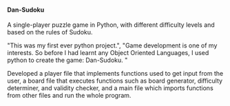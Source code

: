 #### Dan-Sudoku
A single-player puzzle game in Python, with different difficulty levels and based on the rules of Sudoku.

"This was my first ever python project.",
 "Game development is one of my interests. So before I had learnt any Object Oriented Languages, I used python to create the game: Dan-Sudoku. "
 
 Developed a player file  that implements functions used to get input from the user, a board file that  executes functions 
such as board generator, difficulty determiner, and validity checker, and a main file which imports functions from other files and run the whole program.

